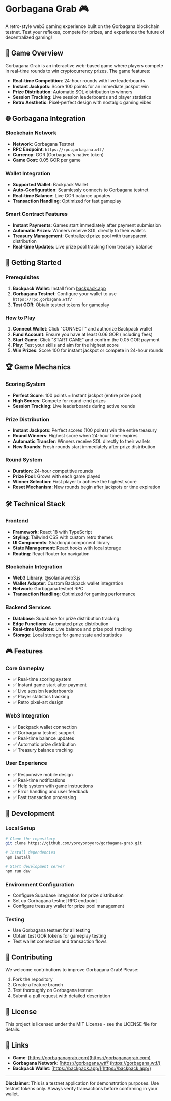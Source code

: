 

# Gorbagana Grab 🎮

A retro-style web3 gaming experience built on the Gorbagana blockchain testnet. Test your reflexes, compete for prizes, and experience the future of decentralized gaming!

## 🎯 Game Overview

Gorbagana Grab is an interactive web-based game where players compete in real-time rounds to win cryptocurrency prizes. The game features:

- **Real-time Competition**: 24-hour rounds with live leaderboards
- **Instant Jackpots**: Score 100 points for an immediate jackpot win
- **Prize Distribution**: Automatic SOL distribution to winners
- **Session Tracking**: Live session leaderboards and player statistics
- **Retro Aesthetic**: Pixel-perfect design with nostalgic gaming vibes

## 🌐 Gorbagana Integration

### Blockchain Network
- **Network**: Gorbagana Testnet
- **RPC Endpoint**: `https://rpc.gorbagana.wtf/`
- **Currency**: GOR (Gorbagana's native token)
- **Game Cost**: 0.05 GOR per game

### Wallet Integration
- **Supported Wallet**: Backpack Wallet
- **Auto-Configuration**: Seamlessly connects to Gorbagana testnet
- **Real-time Balance**: Live GOR balance updates
- **Transaction Handling**: Optimized for fast gameplay

### Smart Contract Features
- **Instant Payments**: Games start immediately after payment submission
- **Automatic Prizes**: Winners receive SOL directly to their wallets
- **Treasury Management**: Centralized prize pool with transparent distribution
- **Real-time Updates**: Live prize pool tracking from treasury balance

## 🚀 Getting Started

### Prerequisites
1. **Backpack Wallet**: Install from [backpack.app](https://backpack.app/)
2. **Gorbagana Testnet**: Configure your wallet to use `https://rpc.gorbagana.wtf/`
3. **Test GOR**: Obtain testnet tokens for gameplay

### How to Play
1. **Connect Wallet**: Click "CONNECT" and authorize Backpack wallet
2. **Fund Account**: Ensure you have at least 0.06 GOR (including fees)
3. **Start Game**: Click "START GAME" and confirm the 0.05 GOR payment
4. **Play**: Test your skills and aim for the highest score
5. **Win Prizes**: Score 100 for instant jackpot or compete in 24-hour rounds

## 🏆 Game Mechanics

### Scoring System
- **Perfect Score**: 100 points = Instant jackpot (entire prize pool)
- **High Scores**: Compete for round-end prizes
- **Session Tracking**: Live leaderboards during active rounds

### Prize Distribution
- **Instant Jackpots**: Perfect scores (100 points) win the entire treasury
- **Round Winners**: Highest score when 24-hour timer expires
- **Automatic Transfer**: Winners receive SOL directly to their wallets
- **New Rounds**: Fresh rounds start immediately after prize distribution

### Round System
- **Duration**: 24-hour competitive rounds
- **Prize Pool**: Grows with each game played
- **Winner Selection**: First player to achieve the highest score
- **Reset Mechanism**: New rounds begin after jackpots or time expiration

## 🛠 Technical Stack

### Frontend
- **Framework**: React 18 with TypeScript
- **Styling**: Tailwind CSS with custom retro themes
- **UI Components**: Shadcn/ui component library
- **State Management**: React hooks with local storage
- **Routing**: React Router for navigation

### Blockchain Integration
- **Web3 Library**: @solana/web3.js
- **Wallet Adapter**: Custom Backpack wallet integration
- **Network**: Gorbagana testnet RPC
- **Transaction Handling**: Optimized for gaming performance

### Backend Services
- **Database**: Supabase for prize distribution tracking
- **Edge Functions**: Automated prize distribution
- **Real-time Updates**: Live balance and prize pool tracking
- **Storage**: Local storage for game state and statistics

## 🎮 Features

### Core Gameplay
- ✅ Real-time scoring system
- ✅ Instant game start after payment
- ✅ Live session leaderboards
- ✅ Player statistics tracking
- ✅ Retro pixel-art design

### Web3 Integration
- ✅ Backpack wallet connection
- ✅ Gorbagana testnet support
- ✅ Real-time balance updates
- ✅ Automatic prize distribution
- ✅ Treasury balance tracking

### User Experience
- ✅ Responsive mobile design
- ✅ Real-time notifications
- ✅ Help system with game instructions
- ✅ Error handling and user feedback
- ✅ Fast transaction processing

## 🔧 Development

### Local Setup
```bash
# Clone the repository
git clone https://github.com/yoroyoroyoro/gorbagana-grab.git

# Install dependencies
npm install

# Start development server
npm run dev
```

### Environment Configuration
- Configure Supabase integration for prize distribution
- Set up Gorbagana testnet RPC endpoint
- Configure treasury wallet for prize pool management

### Testing
- Use Gorbagana testnet for all testing
- Obtain test GOR tokens for gameplay testing
- Test wallet connection and transaction flows

## 🤝 Contributing

We welcome contributions to improve Gorbagana Grab! Please:

1. Fork the repository
2. Create a feature branch
3. Test thoroughly on Gorbagana testnet
4. Submit a pull request with detailed description

## 📄 License

This project is licensed under the MIT License - see the LICENSE file for details.

## 🔗 Links

- **Game**: [https://gorbaganagrab.com](https://gorbaganagrab.com)
- **Gorbagana Network**: [https://gorbagana.wtf/](https://gorbagana.wtf/)
- **Backpack Wallet**: [https://backpack.app/](https://backpack.app/)

---

**Disclaimer**: This is a testnet application for demonstration purposes. Use testnet tokens only. Always verify transactions before confirming in your wallet.

